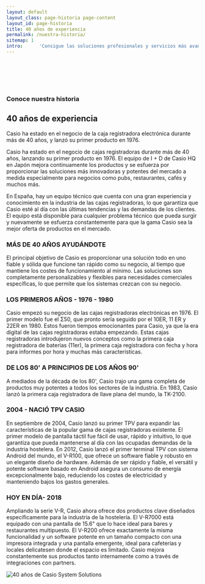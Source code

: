 ```yaml
---
layout: default
layout_class: page-historia page-content  
layout_id: page-historia   
title: 40 años de experiencia
permalink: /nuestra-historia/
sitemap: 1
intro:      'Consigue las soluciones profesionales y servicios más avanzados. Resolveremos tus cuestiones de forma personalizada. '
---
```

<br/><br/><br/><br/>
<!-- Our history banner Section -->
<section id="nuestra-historia" class="history-section g-pt-70 g-pb-40" >
	<div class="container-fluid">
		<div class="row">
			<div class="col-lg-7 col-lg-offset-0 col-md-10 col-md-offset-1 col-xs-12 col-2xs-12">
	    	<h3 class="g-mb-10 ">Conoce nuestra historia</h3>
        <h2 class="g-mb-10 main-title">
        	40 años de experiencia
      	</h2>
				<p class="lead g-mb-30 g-color-white">Casio ha estado en el negocio de la caja registradora electrónica durante más de 40 años, y lanzó su primer producto en 1976.</p>
			</div>
		</div>
	</div>
</section>
<section  class="g-pt-40 g-pb-70 history-text">
	<div class="container-fluid">
		<div class="row">
			<div class="col-md-7 col-lg-7 col-sm-6  col-xs-12">
				<p class="lead">Casio ha estado en el negocio de cajas registradoras durante más de 40 años, lanzando su primer producto en 1976. El equipo de I + D de Casio HQ en Japón mejora continuamente los productos y se esfuerza por proporcionar las soluciones más innovadoras y potentes del mercado a medida especialmente para negocios como pubs, restaurantes, cafés y muchos más.</p>
				<p class="lead">En España, hay un equipo técnico que cuenta con una gran experiencia y conocimiento en la industria de las cajas registradoras, lo que garantiza que Casio esté al día con las últimas tendencias y las demandas de los clientes. El equipo está disponible para cualquier problema técnico que pueda surgir y nuevamente se esfuerza constantemente para que la gama Casio sea la mejor oferta de productos en el mercado.</p>
				<h3>MÁS DE 40 AÑOS AYUDÁNDOTE</h3>
				<p>El principal objetivo de Casio es proporcionar una solución todo en uno fiable y sólida que funcione tan rápido como su negocio, al tiempo que mantiene los costes de funcionamiento al mínimo. Las soluciones son completamente personalizables y flexibles para necesidades comerciales específicas, lo que permite que los sistemas crezcan con su negocio.</p>
				<h3>LOS PRIMEROS AÑOS - 1976 - 1980</h3>
				<p>Casio empezó su negocio de las cajas registradoras electrónicas en 1976. El primer modelo fue el Σ50, que pronto sería seguido por el 10ER, 11 ER y 22ER en 1980. Estos fueron tiempos emocionantes para Casio, ya que la era digital de las cajas registradoras estaba empezando. Estas cajas registradoras introdujeron nuevos conceptos como la primera caja registradora de baterías (11er), la primera caja registradora con fecha y hora para informes por hora y muchas más características.</p>
				<h3>DE LOS 80' A PRINCIPIOS DE LOS AÑOS 90'</h3>
				<p>A mediados de la década de los 80', Casio trajo una gama completa de productos muy potentes a todos los sectores de la industria. En 1983, Casio lanzó la primera caja registradora de llave plana del mundo, la TK-2100.</p>
				<h3>2004 - NACIÓ TPV CASIO</h3>
				<p>En septiembre de 2004, Casio lanzó su primer TPV para expandir las características de la popular gama de cajas registradoras existente. El primer modelo de pantalla táctil fue fácil de usar, rápido y intuitivo, lo que garantiza que pueda mantenerse al día con las ocupadas demandas de la industria hostelera. En 2012, Casio lanzó el primer terminal TPV con sistema Android del mundo, el V-R100, que ofrece un software fiable y robusto en un elegante diseño de hardware. Además de ser rápido y fiable, el versátil y potente software basado en Android asegura un consumo de energía excepcionalmente bajo, reduciendo los costes de electricidad y manteniendo bajos los gastos generales.</p>
				<h3>HOY EN DÍA- 2018</h3>
				<p>Ampliando la serie V-R, Casio ahora ofrece dos productos clave diseñados específicamente para la industria de la hostelería. El V-R7000 está equipado con una pantalla de 15.6" que lo hace ideal para bares y restaurantes multipuesto. El V-R200 ofrece exactamente la misma funcionalidad y un software potente en un tamaño compacto con una impresora integrada y una pantalla emergente, ideal para cafeterías y locales delicatesen donde el espacio es limitado. Casio mejora constantemente sus productos tanto internamente como a través de integraciones con partners.</p>
			</div>
			<div class="col-md-5 col-md-offset-0 col-lg-5 col-lg-offset-0 col-sm-6 col-xs-12 g-mt-30">
				<img src="{{ '/' | prepend: site.data.global.url }}media/assets/historia-ecr.jpg" alt="40 años de Casio System Solutions" class="img-responsive " />						
			</div>		
		</div>		
	</div>
</section>
<!-- /Our history banner Section -->

